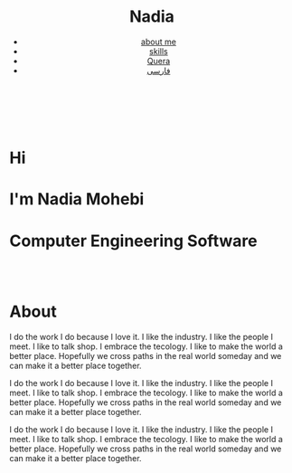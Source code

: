 <html lang="en">

<head>
    <meta charset="utf-8">
    <meta name="viewport" content="width=device-width, initial-scale=1.0">
    <meta http-equiv="X-UA-compatible" content="ie=edge">
    <link rel="stylesheet" href="css/animate.css">
    <link rel="stylesheet" href="css/style.css">
    <title>nadia mohebbi</title>
</head>

<body>
    <div class="container navbar">
        <header>
            <div class="lgo">
                <h1>Nadia</h1>
            </div>
            <nav>
                <ul>
                    <li>
                        <a href="about">about me</a>
                    </li>
                    <li>
                        <a href="skills">skills</a>
                    </li>
                    <li>
                        <a href="https://quera.ir/profile/nadiamohebbi77">Quera</a>
                    </li>
                    <li>
                        <a href="https://nadiam77.github.io/mohebbi.github.io/index-fa.html">فارسی</a>  
                    </li>
                </ul>
            </nav>
        </header>
    </div>
    <br>
    <br>
    <div class="container main-info-section">
        <div class="text">
                <h1>Hi</h1>
                <h1>I'm Nadia Mohebi</h1>
                <h1>Computer Engineering Software</h1>
        </div>
    </div>
    <br>
    <br>
    <div class="container about" id="about">
        <h1>About</h1>
        <div class="about-me-info">
            <p>I do the work I do because I love it. I like the industry. I like the people I meet. I like to talk shop. I embrace the tecology. I like to make the world a better place. Hopefully we cross paths in the real world someday and we can make it
                a better place together.</p>
            <p>I do the work I do because I love it. I like the industry. I like the people I meet. I like to talk shop. I embrace the tecology. I like to make the world a better place. Hopefully we cross paths in the real world someday and we can make it
                a better place together.</p>
            <p>I do the work I do because I love it. I like the industry. I like the people I meet. I like to talk shop. I embrace the tecology. I like to make the world a better place. Hopefully we cross paths in the real world someday and we can make it
                a better place together.</p>
